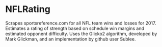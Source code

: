 # NFLRating
Scrapes sportsreference.com for all NFL team wins and losses for 2017.
Estimates a rating of strength based on schedule win margins and estimated opponent difficulty.
Uses the Glicko2 algorithm, developed by Mark Glickman, and an implementation by github user Sublee.
